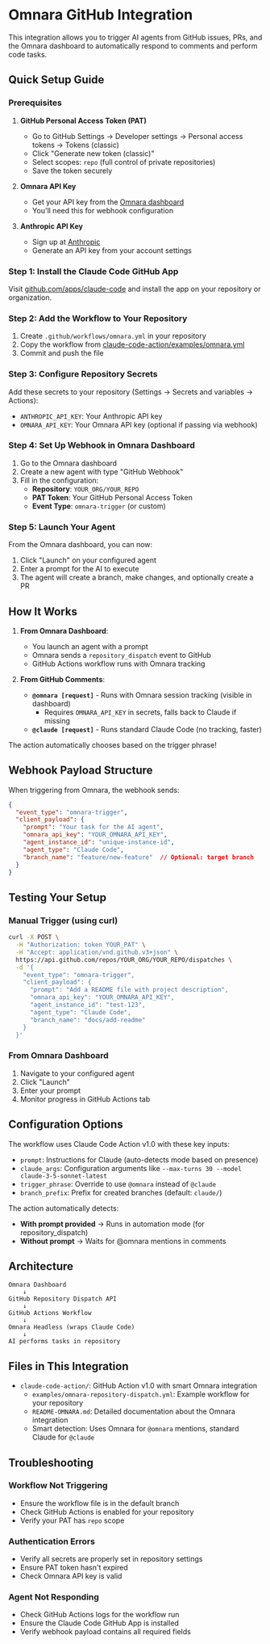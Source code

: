 # Omnara GitHub Integration

This integration allows you to trigger AI agents from GitHub issues, PRs, and the Omnara dashboard to automatically respond to comments and perform code tasks.

## Quick Setup Guide

### Prerequisites

1. **GitHub Personal Access Token (PAT)**
   - Go to GitHub Settings → Developer settings → Personal access tokens → Tokens (classic)
   - Click "Generate new token (classic)"
   - Select scopes: `repo` (full control of private repositories)
   - Save the token securely

2. **Omnara API Key**
   - Get your API key from the [Omnara dashboard](https://omnara.com)
   - You'll need this for webhook configuration

3. **Anthropic API Key**
   - Sign up at [Anthropic](https://console.anthropic.com)
   - Generate an API key from your account settings

### Step 1: Install the Claude Code GitHub App

Visit [github.com/apps/claude-code](https://github.com/apps/claude-code) and install the app on your repository or organization.

### Step 2: Add the Workflow to Your Repository

1. Create `.github/workflows/omnara.yml` in your repository
2. Copy the workflow from [claude-code-action/examples/omnara.yml](claude-code-action/examples/omnara.yml)
3. Commit and push the file

### Step 3: Configure Repository Secrets

Add these secrets to your repository (Settings → Secrets and variables → Actions):

- `ANTHROPIC_API_KEY`: Your Anthropic API key
- `OMNARA_API_KEY`: Your Omnara API key (optional if passing via webhook)

### Step 4: Set Up Webhook in Omnara Dashboard

1. Go to the Omnara dashboard
2. Create a new agent with type "GitHub Webhook"
3. Fill in the configuration:
   - **Repository**: `YOUR_ORG/YOUR_REPO`
   - **PAT Token**: Your GitHub Personal Access Token
   - **Event Type**: `omnara-trigger` (or custom)

### Step 5: Launch Your Agent

From the Omnara dashboard, you can now:
1. Click "Launch" on your configured agent
2. Enter a prompt for the AI to execute
3. The agent will create a branch, make changes, and optionally create a PR

## How It Works

1. **From Omnara Dashboard**: 
   - You launch an agent with a prompt
   - Omnara sends a `repository_dispatch` event to GitHub
   - GitHub Actions workflow runs with Omnara tracking

2. **From GitHub Comments**:
   - **`@omnara [request]`** - Runs with Omnara session tracking (visible in dashboard)
     - Requires `OMNARA_API_KEY` in secrets, falls back to Claude if missing
   - **`@claude [request]`** - Runs standard Claude Code (no tracking, faster)
   
The action automatically chooses based on the trigger phrase!

## Webhook Payload Structure

When triggering from Omnara, the webhook sends:

```json
{
  "event_type": "omnara-trigger",
  "client_payload": {
    "prompt": "Your task for the AI agent",
    "omnara_api_key": "YOUR_OMNARA_API_KEY",
    "agent_instance_id": "unique-instance-id",
    "agent_type": "Claude Code",
    "branch_name": "feature/new-feature"  // Optional: target branch
  }
}
```

## Testing Your Setup

### Manual Trigger (using curl)

```bash
curl -X POST \
  -H "Authorization: token YOUR_PAT" \
  -H "Accept: application/vnd.github.v3+json" \
  https://api.github.com/repos/YOUR_ORG/YOUR_REPO/dispatches \
  -d '{
    "event_type": "omnara-trigger",
    "client_payload": {
      "prompt": "Add a README file with project description",
      "omnara_api_key": "YOUR_OMNARA_API_KEY",
      "agent_instance_id": "test-123",
      "agent_type": "Claude Code",
      "branch_name": "docs/add-readme"
    }
  }'
```

### From Omnara Dashboard

1. Navigate to your configured agent
2. Click "Launch"
3. Enter your prompt
4. Monitor progress in GitHub Actions tab

## Configuration Options

The workflow uses Claude Code Action v1.0 with these key inputs:

- `prompt`: Instructions for Claude (auto-detects mode based on presence)
- `claude_args`: Configuration arguments like `--max-turns 30 --model claude-3-5-sonnet-latest`
- `trigger_phrase`: Override to use `@omnara` instead of `@claude`
- `branch_prefix`: Prefix for created branches (default: `claude/`)

The action automatically detects:
- **With prompt provided** → Runs in automation mode (for repository_dispatch)
- **Without prompt** → Waits for @omnara mentions in comments

## Architecture

```
Omnara Dashboard
    ↓
GitHub Repository Dispatch API
    ↓
GitHub Actions Workflow
    ↓
Omnara Headless (wraps Claude Code)
    ↓
AI performs tasks in repository
```

## Files in This Integration

- `claude-code-action/`: GitHub Action v1.0 with smart Omnara integration
  - `examples/omnara-repository-dispatch.yml`: Example workflow for your repository
  - `README-OMNARA.md`: Detailed documentation about the Omnara integration
  - Smart detection: Uses Omnara for `@omnara` mentions, standard Claude for `@claude`

## Troubleshooting

### Workflow Not Triggering
- Ensure the workflow file is in the default branch
- Check GitHub Actions is enabled for your repository
- Verify your PAT has `repo` scope

### Authentication Errors
- Verify all secrets are properly set in repository settings
- Ensure PAT token hasn't expired
- Check Omnara API key is valid

### Agent Not Responding
- Check GitHub Actions logs for the workflow run
- Ensure the Claude Code GitHub App is installed
- Verify webhook payload contains all required fields